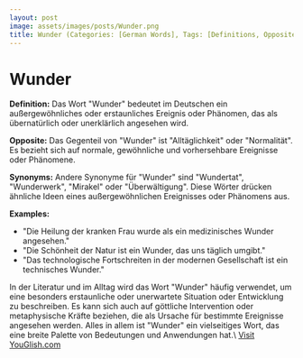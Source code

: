 ```yaml
---
layout: post
image: assets/images/posts/Wunder.png
title: Wunder (Categories: [German Words], Tags: [Definitions, Opposites, Synonyms, Examples])
---
```


# Wunder

**Definition:** 
Das Wort "Wunder" bedeutet im Deutschen ein außergewöhnliches oder erstaunliches Ereignis oder Phänomen, das als übernatürlich oder unerklärlich angesehen wird.

**Opposite:** 
Das Gegenteil von "Wunder" ist "Alltäglichkeit" oder "Normalität". Es bezieht sich auf normale, gewöhnliche und vorhersehbare Ereignisse oder Phänomene.

**Synonyms:** 
Andere Synonyme für "Wunder" sind "Wundertat", "Wunderwerk", "Mirakel" oder "Überwältigung". Diese Wörter drücken ähnliche Ideen eines außergewöhnlichen Ereignisses oder Phänomens aus.

**Examples:** 
- "Die Heilung der kranken Frau wurde als ein medizinisches Wunder angesehen."
- "Die Schönheit der Natur ist ein Wunder, das uns täglich umgibt."
- "Das technologische Fortschreiten in der modernen Gesellschaft ist ein technisches Wunder."

In der Literatur und im Alltag wird das Wort "Wunder" häufig verwendet, um eine besonders erstaunliche oder unerwartete Situation oder Entwicklung zu beschreiben. Es kann sich auch auf göttliche Intervention oder metaphysische Kräfte beziehen, die als Ursache für bestimmte Ereignisse angesehen werden. Alles in allem ist "Wunder" ein vielseitiges Wort, das eine breite Palette von Bedeutungen und Anwendungen hat.\ <a id="yg-widget-0" class="youglish-widget" data-query="Wunder" data-lang="german" data-components="8412" data-auto-start="0" data-bkg-color="theme_light" data-title="How%20to%20pronounce%20Wunder%20in%20German"  rel="nofollow" href="https://youglish.com">Visit YouGlish.com</a><script async src="https://youglish.com/public/emb/widget.js" charset="utf-8"></script>